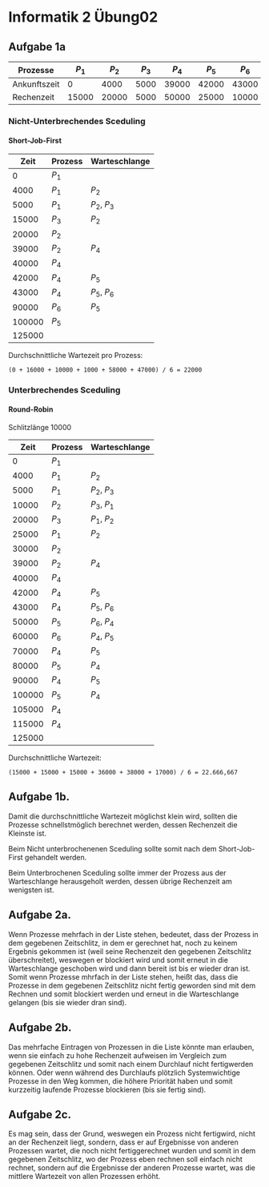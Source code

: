# Informatik 2 Übung02

## Aufgabe 1a

| Prozesse | $P_1$ | $P_2$ | $P_3$ | $P_4$ | $P_5$ | $P_6$ |
| -------- | ----- | ----- | ----- | ----- | ----- | ---- |
| Ankunftszeit| 0 | 4000 | 5000 | 39000 | 42000 | 43000 |
| Rechenzeit   | 15000 | 20000 | 5000 | 50000 | 25000 | 10000 |

### Nicht-Unterbrechendes Sceduling

#### Short-Job-First

| Zeit | Prozess | Warteschlange |
| ---- | ------- | ------------- |
| 0 | $P_1$ | |
|4000 | $P_1$ | $P_2$ |
|5000 |$P_1$| $P_2$, $P_3$ |
|15000| $P_3$ | $P_2$ |
|20000| $P_2$ | |
|39000| $P_2$ | $P_4$ |
|40000| $P_4$ | |
|42000| $P_4$ | $P_5$ |
|43000| $P_4$ | $P_5$, $P_6$ |
|90000| $P_6$ | $P_5$ |
|100000| $P_5$ | |
|125000| | |

Durchschnittliche Wartezeit pro Prozess:

    (0 + 16000 + 10000 + 1000 + 58000 + 47000) / 6 = 22000


### Unterbrechendes Sceduling

#### Round-Robin

Schlitzlänge 10000

| Zeit | Prozess | Warteschlange |
| ---- | ------- | ------------- |
| 0 | $P_1$ | |
|4000 | $P_1$ | $P_2$ |
|5000 |$P_1$| $P_2$, $P_3$ |
|10000| $P_2$ | $P_3$, $P_1$ |
|20000| $P_3$ | $P_1$, $P_2$ |
|25000| $P_1$ | $P_2$ |
|30000| $P_2$ | |
|39000| $P_2$ | $P_4$ |
|40000| $P_4$ | |
|42000| $P_4$ | $P_5$ |
|43000| $P_4$ | $P_5$, $P_6$ |
|50000| $P_5$ | $P_6$, $P_4$ |
|60000|$P_6$ | $P_4$, $P_5$ |
|70000| $P_4$| $P_5$ |
|80000| $P_5$| $P_4$ |
|90000| $P_4$ | $P_5$ |
|100000| $P_5$ | $P_4$ |
|105000| $P_4$ | |
|115000 | $P_4$ | |
|125000 | |


Durchschnittliche Wartezeit:

    (15000 + 15000 + 15000 + 36000 + 38000 + 17000) / 6 = 22.666,667

## Aufgabe 1b.

Damit die durchschnittliche Wartezeit möglichst klein wird, sollten die Prozesse schnellstmöglich berechnet werden, dessen Rechenzeit die Kleinste ist.

Beim Nicht unterbrochenenen Sceduling sollte somit nach dem Short-Job-First gehandelt werden.

Beim Unterbrochenen Sceduling sollte immer der Prozess aus der Warteschlange herausgeholt werden, dessen übrige Rechenzeit am wenigsten ist.

## Aufgabe 2a.

Wenn Prozesse mehrfach in der Liste stehen, bedeutet, dass der Prozess in dem gegebenen Zeitschlitz, in dem er gerechnet hat, noch zu keinem Ergebnis gekommen ist (weil seine Rechenzeit den gegebenen Zeitschlitz überschreitet), weswegen er blockiert wird und somit erneut in die Warteschlange geschoben wird und dann bereit ist bis er wieder dran ist. Somit wenn Prozesse mhrfach in der Liste stehen, heißt das, dass die Prozesse in dem gegebenen Zeitschlitz nicht fertig geworden sind mit dem Rechnen und somit blockiert werden und erneut in die Warteschlange gelangen (bis sie wieder dran sind).

## Aufgabe 2b.

Das mehrfache Eintragen von Prozessen in die Liste könnte man erlauben, wenn sie einfach zu hohe Rechenzeit aufweisen im Vergleich zum gegebenen Zeitschlitz und somit nach einem Durchlauf nicht fertigwerden können. Oder wenn während des Durchlaufs plötzlich Systemwichtige Prozesse in den Weg kommen, die höhere Priorität haben und somit kurzzeitig laufende Prozesse blockieren (bis sie fertig sind).

## Aufgabe 2c.

Es mag sein, dass der Grund, weswegen ein Prozess nicht fertigwird, nicht an der Rechenzeit liegt, sondern, dass er auf Ergebnisse von anderen Prozessen wartet, die noch nicht fertiggerechnet wurden und somit in dem gegebenen Zeitschlitz, wo der Prozess eben rechnen soll einfach nicht rechnet, sondern auf die Ergebnisse der anderen Prozesse wartet, was die mittlere Wartezeit von allen Prozessen erhöht.